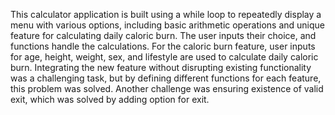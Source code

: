 This calculator application is built using a while loop to repeatedly display a menu with various options, including basic arithmetic operations and unique feature for calculating daily caloric burn. The user inputs their choice, and functions handle the calculations. For the caloric burn feature, user inputs for age, height, weight, sex, and lifestyle are used to calculate daily caloric burn. Integrating the new feature without disrupting existing functionality was a challenging task, but by defining different functions for each feature, this problem was solved. Another challenge was ensuring existence of valid exit, which was solved by adding option for exit.
